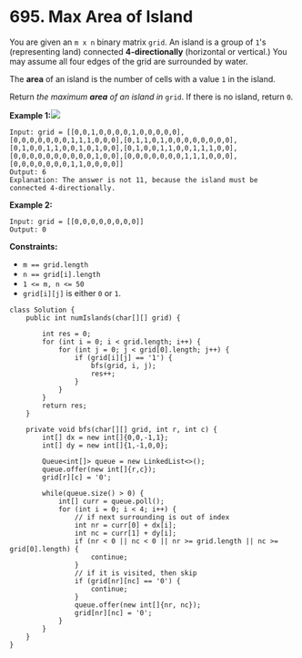 # 695. Max Area of Island

You are given an `m x n` binary matrix `grid`. An island is a group of `1`'s (representing land) connected **4-directionally** (horizontal or vertical.) You may assume all four edges of the grid are surrounded by water.

The **area** of an island is the number of cells with a value `1` in the island.

Return _the maximum **area** of an island in_ `grid`. If there is no island, return `0`.

**Example 1:**![](https://assets.leetcode.com/uploads/2021/05/01/maxarea1-grid.jpg)

```
Input: grid = [[0,0,1,0,0,0,0,1,0,0,0,0,0],[0,0,0,0,0,0,0,1,1,1,0,0,0],[0,1,1,0,1,0,0,0,0,0,0,0,0],[0,1,0,0,1,1,0,0,1,0,1,0,0],[0,1,0,0,1,1,0,0,1,1,1,0,0],[0,0,0,0,0,0,0,0,0,0,1,0,0],[0,0,0,0,0,0,0,1,1,1,0,0,0],[0,0,0,0,0,0,0,1,1,0,0,0,0]]
Output: 6
Explanation: The answer is not 11, because the island must be connected 4-directionally.
```

**Example 2:**

```
Input: grid = [[0,0,0,0,0,0,0,0]]
Output: 0
```

**Constraints:**

* `m == grid.length`
* `n == grid[i].length`
* `1 <= m, n <= 50`
* `grid[i][j]` is either `0` or `1`.



```
class Solution {
    public int numIslands(char[][] grid) {
        
        int res = 0;
        for (int i = 0; i < grid.length; i++) {
            for (int j = 0; j < grid[0].length; j++) {
                if (grid[i][j] == '1') {
                    bfs(grid, i, j);
                    res++;
                }
            }
        }
        return res;
    }
    
    private void bfs(char[][] grid, int r, int c) {
        int[] dx = new int[]{0,0,-1,1};
        int[] dy = new int[]{1,-1,0,0};
        
        Queue<int[]> queue = new LinkedList<>();
        queue.offer(new int[]{r,c});
        grid[r][c] = '0';
        
        while(queue.size() > 0) {
            int[] curr = queue.poll();
            for (int i = 0; i < 4; i++) {
                // if next surrounding is out of index
                int nr = curr[0] + dx[i];
                int nc = curr[1] + dy[i];
                if (nr < 0 || nc < 0 || nr >= grid.length || nc >= grid[0].length) {
                    continue;
                }
                // if it is visited, then skip
                if (grid[nr][nc] == '0') {
                    continue;
                }
                queue.offer(new int[]{nr, nc});
                grid[nr][nc] = '0';
            }
        }
    }
}
```
